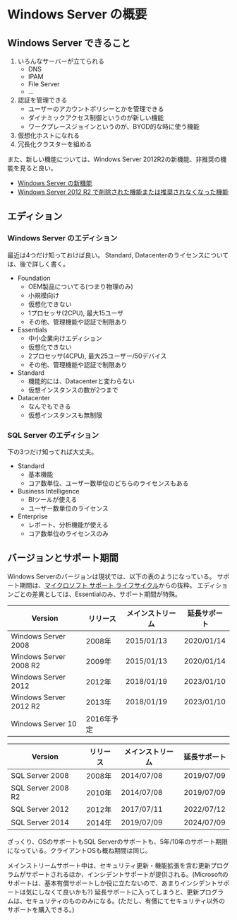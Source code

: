 # Windows Server の概要

## Windows Server できること
1. いろんなサーバーが立てられる
    - DNS
    - IPAM
    - File Server
    - ...
2. 認証を管理できる
    - ユーザーのアカウントポリシーとかを管理できる
    - ダイナミックアクセス制御というのが新しい機能
    - ワークプレースジョインというのが、BYOD的な時に使う機能
3. 仮想化ホストになれる
4. 冗長化クラスターを組める

また、新しい機能については、Windows Server 2012R2の新機能、非推奨の機能を見ると良い。

- [Windows Server の新機能](https://technet.microsoft.com/ja-jp/library/dn250019.aspx)
- [Windows Server 2012 R2 で削除された機能または推奨されなくなった機能](https://technet.microsoft.com/ja-jp/library/dn303411.aspx)

## エディション
### Windows Server のエディション

最近は4つだけ知っておけば良い。
Standard, Datacenterのライセンスについては、後で詳しく書く。

- Foundation
    - OEM製品についてる(つまり物理のみ)
    - 小規模向け
    - 仮想化できない
    - 1プロセッサ(2CPU), 最大15ユーザ
    - その他、管理機能や認証で制限あり
- Essentials
    - 中小企業向けエディション
    - 仮想化できない
    - 2プロセッサ(4CPU), 最大25ユーザー/50デバイス
    - その他、管理機能や認証で制限あり
- Standard
    - 機能的には、Datacenterと変わらない
    - 仮想インスタンスの数が2つまで
- Datacenter
    - なんでもできる
    - 仮想インスタンスも無制限

### SQL Server のエディション

下の3つだけ知ってれば大丈夫。

- Standard
    - 基本機能
    - コア数単位、ユーザー数単位のどちらのライセンスもある
- Business Intelligence
    - BIツールが使える
    - ユーザー数単位のライセンス
- Enterprise
    - レポート、分析機能が使える
    - コア数単位のライセンスのみ

## バージョンとサポート期間

Windows Serverのバージョンは現状では、以下の表のようになっている。
サポート期間は、[マイクロソフト サポート ライフサイクル](https://support.microsoft.com/ja-jp/lifecycle/search?sort=PN&alpha=Windows%20Server&Filter=FilterNO)からの抜粋。
エディションごとの差異としては、Essentialのみ、サポート期間が特殊。

| Version                | リリース   | メインストリーム | 延長サポート |
|------------------------|------------|------------------|--------------|
| Windows Server 2008    | 2008年     | 2015/01/13       | 2020/01/14   |
| Windows Server 2008 R2 | 2009年     | 2015/01/13       | 2020/01/14   |
| Windows Server 2012    | 2012年     | 2018/01/19       | 2023/01/10   |
| Windows Server 2012 R2 | 2013年     | 2018/01/19       | 2023/01/10   |
| Windows Server 10      | 2016年予定 |                  |              |

| Version                | リリース   | メインストリーム | 延長サポート |
|------------------------|------------|------------------|--------------|
| SQL Server 2008        | 2008年     | 2014/07/08       | 2019/07/09   |
| SQL Server 2008 R2     | 2010年     | 2014/07/08       | 2019/07/09   |
| SQL Server 2012        | 2012年     | 2017/07/11       | 2022/07/12   |
| SQL Server 2014        | 2014年     | 2019/07/09       | 2024/07/09   |

ざっくり、OSのサポートもSQL Serverのサポートも、5年/10年のサポート期限になっている。クライアントOSも概ね期間は同じ。

メインストリームサポート中は、セキュリティ更新・機能拡張を含む更新プログラムがサポートされるほか、インシデントサポートが提供される。(Microsoftのサポートは、基本有償サポートしか役に立たないので、あまりインシデントサポートは気にしなくて良いかも?)
延長サポートに入ってしまうと、更新プログラムは、セキュリティのもののみになる。(ただし、有償にてセキュリティ以外のサポートを購入できる。)

